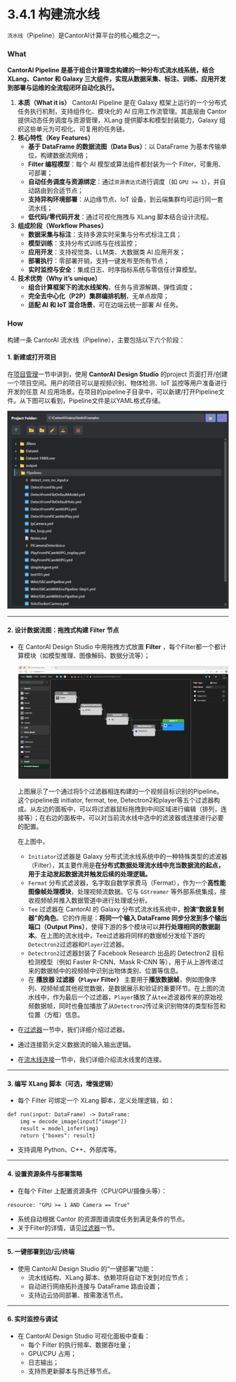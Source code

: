 # 3.4.1 构建流水线

`流水线`（Pipeline）是CantorAI计算平台的核心概念之一。

### **What**

**CantorAI Pipeline 是基于组合计算理念构建的一种分布式流水线系统，结合 XLang、Cantor 和 Galaxy 三大组件，实现从数据采集、标注、训练、应用开发到部署与运维的全流程闭环自动化执行。**

1. **本质（What it is）**
   CantorAI Pipeline 是在 Galaxy 框架上运行的一个分布式任务执行机制，支持组件化、模块化的 AI 应用工作流管理。其底层由 Cantor 提供动态任务调度与资源管理，XLang 提供脚本和模型封装能力，Galaxy 组织这些单元为可视化、可复用的任务链。
2. **核心特性（Key Features）**
   - **基于 DataFrame 的数据流图（Data Bus）**：以 DataFrame 为基本传输单位，构建数据流网络；
   - **Filter 编程模型**：每个 AI 模型或算法组件都封装为一个 Filter，可重用、可部署；
   - **自动任务调度与资源绑定**：通过`资源表达式`进行调度（如 `GPU >= 1`），并自动路由到合适节点；
   - **支持异构环境部署**：从边缘节点、IoT 设备，到云端集群均可运行同一套流水线；
   - **低代码/零代码开发**：通过可视化拖拽与 XLang 脚本结合设计流程。
3. **组成阶段（Workflow Phases）**
   - **数据采集与标注**：支持多源实时采集与分布式标注工具；
   - **模型训练**：支持分布式训练与在线监控；
   - **应用开发**：支持视觉类、LLM类、大数据类 AI 应用开发；
   - **部署执行**：零部署开销，支持一键发布至所有节点；
   - **实时监控与安全**：集成日志、时序指标系统与零信任计算模型。
4. **技术优势（Why it’s unique）**
   - **组合计算框架下的流水线架构**，任务与资源解耦，弹性调度；
   - **完全去中心化（P2P）集群编排机制**，无单点故障；
   - **适配 AI 和 IoT 混合场景**，可在边端云统一部署 AI 任务。

### **How**

构建一条 CantorAI 流水线（Pipeline），主要包括以下六个阶段：

#### **1. 新建或打开项目**

在[项目管理](project-management.md)一节中讲到，使用 **CantorAI Design Studio** 的project 页面打开/创建一个项目空间。用户的项目可以是视频识别、物体检测、IoT 监控等用户准备进行开发的任意 AI 应用场景。在项目的pipeline子目录中，可以新建/打开Pipeline文件。从下图可以看到，Pipeline文件是以YAML格式存储。

![image-20250501184738735](/images/pipeline-files.png)

------

#### **2. 设计数据流图：拖拽式构建 Filter 节点**

- 在 CantorAI Design Studio 中用拖拽方式放置 **Filter** ，每个Filter都一个都计算模块（如模型推理、图像解码、数据分流等）；

  ![image-20250501184930706](/images/pipeline1.png)

  上图展示了一个通过将5个过滤器相连构建的一个视频目标识别的Pipeline。这个pipeline由 initiator, fermat, tee, Detectron2和player等五个过滤器构成。从左边的面板中，可以将过滤器鼠标拖拽到中间区域进行编辑（排列，连接等）；在右边的面板中，可以对当前流水线中选中的滤波器或连接进行必要的配置。

  在上图中，

  - `Initiator`过滤器是 Galaxy 分布式流水线系统中的一种特殊类型的滤波器（Filter），其主要作用是**在分布式数据处理流水线中充当数据流的起点，用于主动发起数据流并触发后续的处理逻辑。**
  - `Fermat`  分布式滤波器，名字取自数学家费马（Fermat），作为一个**高性能图像帧处理模块**，处理视频流数据。它与 `GStreamer` 等外部系统集成，接收视频帧并推入数据管道中进行处理或分析。
  - `Tee` 过滤器在 CantorAI 的 Galaxy 分布式流水线系统中，**扮演“数据复制器”的角色**。它的作用是：**将同一个输入 DataFrame 同步分发到多个输出端口（Output Pins）**，使得下游的多个模块可以**并行处理相同的数据副本**。在上图的流水线中，Tee过滤器将同样的数据帧分发给下游的`Detectron2`过滤器和`Player`过滤器。
  - `Detectron2`过滤器封装了 Facebook Research 出品的 Detectron2 目标检测模型（例如 Faster R-CNN、Mask R-CNN 等），用于从上游传递过来的数据帧中的视频帧中识别出物体类别、位置等信息。
  - 在 **播放器 过滤器（`Player` Filter）** 主要用于**播放数据帧**，例如图像序列、视频帧或其他视觉数据，是数据展示和验证的重要环节。在上图的流水线中，作为最后一个过滤器，`Player`播放了从`tee`滤波器传来的原始视频数据帧，同时也叠加播放了从`Detectron2`传过来识别物体的类型标签和位置（方框）信息。

- 在[过滤器](filters.md)一节中，我们详细介绍过滤器。

- 通过连接箭头定义数据流的输入输出逻辑。

- 在[流水线连接](connectors.md)一节中，我们详细介绍流水线里的连接。

------

#### **3. 编写 XLang 脚本（可选，增强逻辑）**

- 每个 Filter 可绑定一个 XLang 脚本，定义处理逻辑，如：

```
def run(input: DataFrame) -> DataFrame:
    img = decode_image(input["image"])
    result = model_infer(img)
    return {"boxes": result}
```

- 支持调用 Python、C++、外部库等。

------

#### **4. 设置资源条件与部署策略**

- 在每个 Filter 上配置资源条件（CPU/GPU/摄像头等）：

```
resource: "GPU >= 1 AND Camera == True"
```

- 系统自动根据 Cantor 的资源图谱调度任务到满足条件的节点。
- 关于Filter的详情，请见[过滤器](filters.md)一节。

------

#### **5. 一键部署到边/云/终端**

- 使用 CantorAI Design Studio 的“一键部署”功能：
  - 流水线结构、XLang 脚本、依赖项将自动下发到对应节点；
  - 自动进行网络拓扑连接与 DataFrame 路由设置；
  - 支持边云协同部署、按需激活节点。

------

#### **6. 实时监控与调试**

- 在 CantorAI Design Studio 可视化面板中查看：
  - 每个 Filter 的执行频率、数据吞吐量；
  - GPU/CPU 占用；
  - 日志输出；
  - 支持热更新脚本与热迁移节点。
